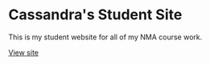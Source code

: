 # Cassandra's Student Site

This is my student website for all of my NMA course work.

[View site](https://cassandraneri.github.io/studentsite/) 